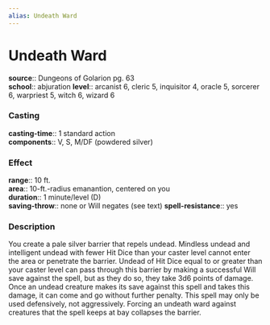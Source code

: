 ```yaml
---
alias: Undeath Ward
---
```


# Undeath Ward 

**source**:: Dungeons of Golarion pg. 63  
**school**:: abjuration
**level**:: arcanist 6, cleric 5, inquisitor 4, oracle 5, sorcerer 6, warpriest 5, witch 6, wizard 6

### Casting 

**casting-time**:: 1 standard action  
**components**:: V, S, M/DF (powdered silver)

### Effect 

**range**:: 10 ft.  
**area**:: 10-ft.-radius emanantion, centered on you  
**duration**:: 1 minute/level (D)  
**saving-throw**:: none or Will negates (see text)
**spell-resistance**:: yes

### Description 

You create a pale silver barrier that repels undead. Mindless undead and intelligent undead with fewer Hit Dice than your caster level cannot enter the area or penetrate the barrier. Undead of Hit Dice equal to or greater than your caster level can pass through this barrier by making a successful Will save against the spell, but as they do so, they take 3d6 points of damage. Once an undead creature makes its save against this spell and takes this damage, it can come and go without further penalty. This spell may only be used defensively, not aggressively. Forcing an undeath ward against creatures that the spell keeps at bay collapses the barrier.
